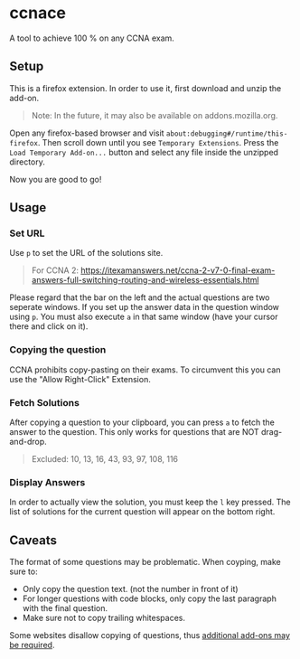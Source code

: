 # ccnace

A tool to achieve 100 % on any CCNA exam.

## Setup
This is a firefox extension. In order to use it, first download and unzip the add-on.
> Note: In the future, it may also be available on addons.mozilla.org.

Open any firefox-based browser and visit `about:debugging#/runtime/this-firefox`. Then scroll down until you see `Temporary Extensions`. Press the `Load Temporary Add-on...` button and select any file inside the unzipped directory.

Now you are good to go!

## Usage

### Set URL
Use `p` to set the URL of the solutions site.

> For CCNA 2: https://itexamanswers.net/ccna-2-v7-0-final-exam-answers-full-switching-routing-and-wireless-essentials.html

Please regard that the bar on the left and the actual questions are two seperate windows. If you set up the answer data in the question window using `p`. You must also execute `a` in that same window (have your cursor there and click on it).

### Copying the question
CCNA prohibits copy-pasting on their exams.
To circumvent this you can use the "Allow Right-Click" Extension.

### Fetch Solutions
After copying a question to your clipboard, you can press `a` to fetch the answer to the question. This only works for questions that are NOT drag-and-drop.
> Excluded: 10, 13, 16, 43, 93, 97, 108, 116

### Display Answers
In order to actually view the solution, you must keep the `l` key pressed. The list of solutions for the current question will appear on the bottom right.

## Caveats
The format of some questions may be problematic. When coyping, make sure to:
- Only copy the question text. (not the number in front of it)
- For longer questions with code blocks, only copy the last paragraph with the final question.
- Make sure not to copy trailing whitespaces.

Some websites disallow copying of questions, thus [additional add-ons may be required](https://addons.mozilla.org/en-US/firefox/addon/re-enable-right-click/).
